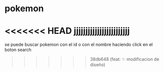 # pokemon
<<<<<<< HEAD
jjjjjjjjjjjjjjjjjjjjjjjj
=======

se puede buscar pokemon con el id o con el nombre haciendo click en el boton search

>>>>>>> 38db648 (feat: :sparkles: modificacion de diseño)

